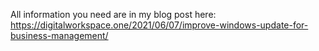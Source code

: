 All information you need are in my blog post here:
https://digitalworkspace.one/2021/06/07/improve-windows-update-for-business-management/
